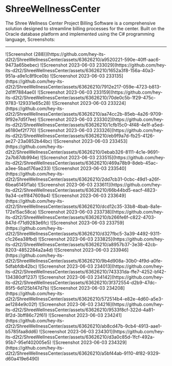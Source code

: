 # ShreeWellnessCenter
The Shree Wellness Center Project Billing Software is a comprehensive solution designed to streamline billing processes for the center. Built on the Oracle database platform and implemented using the C# programming language, 
Screenshots:
<hr>
![Screenshot (288)](https://github.com/hey-its-d2t2/ShreeWellnessCenter/assets/63626210/a9520221-590e-40ff-aac6-9473a65bebec)
![Screenshot 2023-06-03 233029](https://github.com/hey-its-d2t2/ShreeWellnessCenter/assets/63626210/1652a3f8-156a-40a3-951a-a9e1c8f9ce0b)
![Screenshot 2023-06-03 233135](https://github.com/hey-its-d2t2/ShreeWellnessCenter/assets/63626210/7912e217-059e-4723-b813-2d1ff7884ae0)
![Screenshot 2023-06-03 233159](https://github.com/hey-its-d2t2/ShreeWellnessCenter/assets/63626210/70de0c5b-1f29-475c-9783-129331e65c28)
![Screenshot 2023-06-03 233224](https://github.com/hey-its-d2t2/ShreeWellnessCenter/assets/63626210/aa74cc2b-85eb-4a26-9709-9f92e7d5f7ee)
![Screenshot 2023-06-03 233302](https://github.com/hey-its-d2t2/ShreeWellnessCenter/assets/63626210/1cfb15c0-4f48-4e1f-a5ed-a6180ef2f770)
![Screenshot 2023-06-03 233326](https://github.com/hey-its-d2t2/ShreeWellnessCenter/assets/63626210/eb9f9a7d-fb25-4126-ae27-23a0852b44bc)
![Screenshot 2023-06-03 233453](https://github.com/hey-its-d2t2/ShreeWellnessCenter/assets/63626210/0ebab326-8111-4c1e-9691-2a7b87db994e)
![Screenshot 2023-06-03 233515](https://github.com/hey-its-d2t2/ShreeWellnessCenter/assets/63626210/469a78b9-8deb-45ac-a3ee-5bad176ae233)
![Screenshot 2023-06-03 233540](https://github.com/hey-its-d2t2/ShreeWellnessCenter/assets/63626210/2dd7cb31-0cbc-49d1-a26f-6bea6145f1ab)
![Screenshot 2023-06-03 233611](https://github.com/hey-its-d2t2/ShreeWellnessCenter/assets/63626210/66b44bd5-eacf-4823-9a34-ce1f847609a4)
![Screenshot 2023-06-03 233649](https://github.com/hey-its-d2t2/ShreeWellnessCenter/assets/63626210/dcd12c35-33b8-4bab-8a1e-172e15ac58ca)
![Screenshot 2023-06-03 233738](https://github.com/hey-its-d2t2/ShreeWellnessCenter/assets/63626210/b266fe6f-c822-4703-847d-f71d9283e6fc)
![Screenshot 2023-06-03 233759](https://github.com/hey-its-d2t2/ShreeWellnessCenter/assets/63626210/d327fbc5-3a39-4492-9311-c1c26ea38fbd)
![Screenshot 2023-06-03 233825](https://github.com/hey-its-d2t2/ShreeWellnessCenter/assets/63626210/a8957b37-3e38-42cb-8203-4852284a2a4d)
![Screenshot 2023-06-03 233946](https://github.com/hey-its-d2t2/ShreeWellnessCenter/assets/63626210/9b4d908a-30b0-4f9d-a0fe-5dfabfdb42bc)
![Screenshot 2023-06-03 234013](https://github.com/hey-its-d2t2/ShreeWellnessCenter/assets/63626210/743331da-ffe7-4252-bf42-134380df1237)
![Screenshot 2023-06-03 234142](https://github.com/hey-its-d2t2/ShreeWellnessCenter/assets/63626210/3f372554-d2b9-47dc-85f5-6d125b147d7b)
![Screenshot 2023-06-03 234208](https://github.com/hey-its-d2t2/ShreeWellnessCenter/assets/63626210/572514b4-e82e-4d60-a5e3-ae1284e9c02f)
![Screenshot 2023-06-03 234216](https://github.com/hey-its-d2t2/ShreeWellnessCenter/assets/63626210/9533f8cf-322d-4a81-8f2d-3bff86c72f61)
![Screenshot 2023-06-03 234241](https://github.com/hey-its-d2t2/ShreeWellnessCenter/assets/63626210/ab8cd47b-9cb4-4913-aae1-b5785faa8dd6)
![Screenshot 2023-06-03 234301](https://github.com/hey-its-d2t2/ShreeWellnessCenter/assets/63626210/d3a0c85d-1fcf-492a-95b7-95ef402005e5)
![Screenshot 2023-06-03 234329](https://github.com/hey-its-d2t2/ShreeWellnessCenter/assets/63626210/a5bf44ab-9110-4f82-9329-d60a419e6490)
